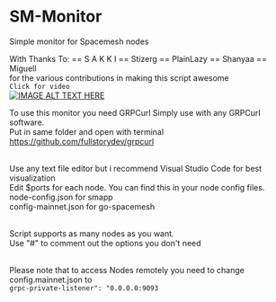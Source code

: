 # SM-Monitor
Simple monitor for Spacemesh nodes<br>

With Thanks To: == S A K K I == Stizerg == PlainLazy == Shanyaa == Miguell<br>
for the various contributions in making this script awesome
<br>
`Click for video`<br>
[![IMAGE ALT TEXT HERE](https://github.com/xeliuqa/SM-Monitor/blob/main/SM-Monitor.gif)](https://youtu.be/tahubRoLjb8)
<br>

To use this monitor you need GRPCurl
Simply use with any GRPCurl software. <br> 
Put in same folder and open with terminal<br>
https://github.com/fullstorydev/grpcurl<br><br>

Use any text file editor but i recommend Visual Studio Code for best visualization<br>
Edit $ports for each node. You can find this in your node config files.<br>
node-config.json for smapp<br>
config-mainnet.json for go-spacemesh<br><br>

Script supports as many nodes as you want.<br>
Use "#" to comment out the options you don't need<br><br>

Please note that to access Nodes remotely you need to change config.mainnet.json to<br>
`grpc-private-listener": "0.0.0.0:9093`<br><br>


